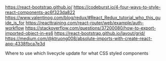 https://react-bootstrap.github.io/
https://codeburst.io/4-four-ways-to-style-react-components-ac6f323da822
https://www.valentinog.com/blog/redux/#React_Redux_tutorial_who_this_guide_is_for
https://reacttraining.com/react-router/web/example/auth-workflow
https://stackoverflow.com/questions/37200080/how-to-export-imported-object-in-es6
https://react-bootstrap.github.io/layout/grid/
https://medium.com/@ktruong008/absolute-imports-with-create-react-app-4338fbca7e3d

Where to use which livecycle update for what
CSS styled components